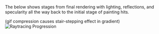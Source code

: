 The below shows stages from final rendering with lighting, reflections, and specularity all the way back to the initial stage of painting hits.

(gif compression causes stair-stepping effect in gradient)
![Raytracing Progression](https://user-images.githubusercontent.com/101308963/157756359-9678677d-abb9-443e-b9a8-efb2e49a3a7c.gif)
